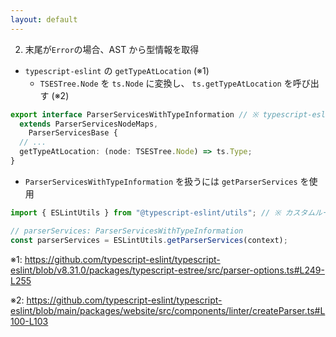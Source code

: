 ```yaml
---
layout: default
---
```


<style scoped>
.slidev-vclick-hidden {
  display: none;
}
</style>

<div class="_bullet">

2. 末尾が`Error`の場合、AST から型情報を取得

- `typescript-eslint` の `getTypeAtLocation` <span v-click.hide="1">(※1)</span>
  - `TSESTree.Node` を `ts.Node` に変換し、 `ts.getTypeAtLocation` を呼び出す <span v-click.hide="1">(※2)</span>

```ts
export interface ParserServicesWithTypeInformation // ※ typescript-eslint 本家の実装
  extends ParserServicesNodeMaps,
    ParserServicesBase {
  // ...
  getTypeAtLocation: (node: TSESTree.Node) => ts.Type;
}
```

<div v-click="1" class="mt-5">

- `ParserServicesWithTypeInformation` を扱うには `getParserServices` を使用

```ts
import { ESLintUtils } from "@typescript-eslint/utils"; // ※ カスタムルール作成時の実装

// parserServices: ParserServicesWithTypeInformation
const parserServices = ESLintUtils.getParserServices(context);
```

</div>

<div class="text-sm mt-1" v-click.hide="1">

※1: https://github.com/typescript-eslint/typescript-eslint/blob/v8.31.0/packages/typescript-estree/src/parser-options.ts#L249-L255

※2: https://github.com/typescript-eslint/typescript-eslint/blob/main/packages/website/src/components/linter/createParser.ts#L100-L103

</div>

</div>

<!--
typescript-eslint の `getTypeAtLocation` は、typescript-eslint の Node を受け取り、typescript の型情報を返す関数です。  

この関数は `typescript-eslint` の AST Node を `typescript` の AST Node に変換した上で、 `typescript` の `getTypeAtLocation` を呼び出しています。  
また、この関数は`ParserServicesWithTypeInformation`という interface に含まれております。  

[click] そして、この `ParserServicesWithTypeInformation` を扱う場合は、`@typescript-eslint/utils` に含まれる ESLintUtils の `getParserServices`を呼び出すします。
-->

